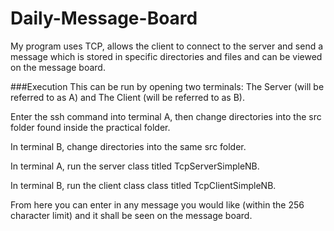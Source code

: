 # Daily-Message-Board
My program uses TCP, allows the client to connect to the server and send a message which is stored
in specific directories and files and can be viewed on the message board.

###Execution
This can be run by opening two terminals: The Server (will be referred to as A) and The Client (will be referred to as B).


Enter the ssh command into terminal A, then change directories into the src folder found inside the
practical folder.


In terminal B, change directories into the same src folder.


In terminal A, run the server class titled TcpServerSimpleNB.


In terminal B, run the client class class titled TcpClientSimpleNB.


From here you can enter in any message you would like (within the 256 character limit) and it shall be seen on the message board.
